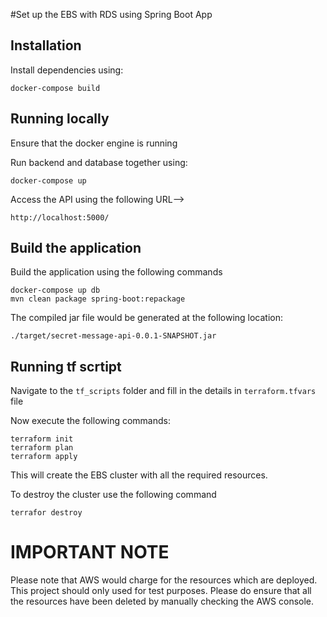 #Set up the EBS with RDS using Spring Boot App


## Installation

Install dependencies using:

    docker-compose build


## Running locally
Ensure that the docker engine is running

Run backend and database together using:

    docker-compose up

Access the API using the following URL-->

    http://localhost:5000/

## Build the application

Build the application using the following commands

    docker-compose up db
    mvn clean package spring-boot:repackage

The compiled jar file would be generated at the following location:

    ./target/secret-message-api-0.0.1-SNAPSHOT.jar

## Running tf scrtipt

Navigate to the `tf_scripts` folder and fill in the details in `terraform.tfvars` file


Now execute the following commands:

    terraform init
    terraform plan
    terraform apply

This will create the EBS cluster with all the required resources. 


To destroy the cluster use the following command

    terrafor destroy


# IMPORTANT NOTE

Please note that AWS would charge for the resources which are deployed. This project should only used for test purposes. Please do ensure that all the resources have been deleted by manually checking the AWS console.

